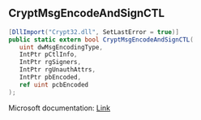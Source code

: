 ## CryptMsgEncodeAndSignCTL

```csharp
[DllImport("Crypt32.dll", SetLastError = true)]
public static extern bool CryptMsgEncodeAndSignCTL(
   uint dwMsgEncodingType,
   IntPtr pCtlInfo,
   IntPtr rgSigners,
   IntPtr rgUnauthAttrs,
   IntPtr pbEncoded,
   ref uint pcbEncoded
);
```

Microsoft documentation: [Link](https://docs.microsoft.com/en-us/windows/win32/api/wincrypt/nf-wincrypt-cryptmsgencodeandsignctl)
